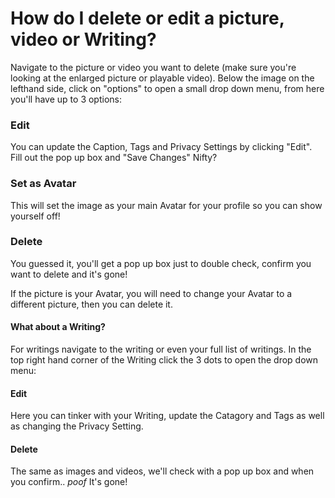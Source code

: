 # How do I delete or edit a picture, video or Writing?

Navigate to the picture or video you want to delete (make sure you're looking at the enlarged picture or playable video). Below the image on the lefthand side, click on "options" to open a small drop down menu, from here you'll have up to 3 options:

### Edit 
You can update the Caption, Tags and Privacy Settings by clicking "Edit". Fill out the pop up box and "Save Changes" Nifty?

### Set as Avatar
This will set the image as your main Avatar for your profile so you can show yourself off! 

### Delete 
You guessed it, you'll get a pop up box just to double check, confirm you want to delete and it's gone! 

If the picture is your Avatar, you will need to change your Avatar to a different picture, then you can delete it.


#### What about a Writing?

For writings navigate to the writing or even your full list of writings. In the top right hand corner of the Writing click the 3 dots to open the drop down menu:

#### Edit 
Here you can tinker with your Writing, update the Catagory and Tags as well as changing the Privacy Setting.

#### Delete 
The same as images and videos, we'll check with a pop up box and when you confirm.. *poof* It's gone!
